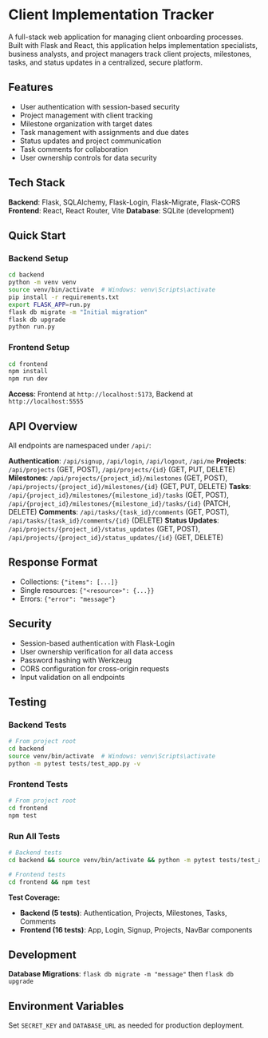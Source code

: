 # Client Implementation Tracker

A full-stack web application for managing client onboarding processes. Built with Flask and React, this application helps implementation specialists, business analysts, and project managers track client projects, milestones, tasks, and status updates in a centralized, secure platform.

## Features

- User authentication with session-based security
- Project management with client tracking
- Milestone organization with target dates
- Task management with assignments and due dates
- Status updates and project communication
- Task comments for collaboration
- User ownership controls for data security

## Tech Stack

**Backend**: Flask, SQLAlchemy, Flask-Login, Flask-Migrate, Flask-CORS
**Frontend**: React, React Router, Vite
**Database**: SQLite (development)

## Quick Start

### Backend Setup
```bash
cd backend
python -m venv venv
source venv/bin/activate  # Windows: venv\Scripts\activate
pip install -r requirements.txt
export FLASK_APP=run.py
flask db migrate -m "Initial migration"
flask db upgrade
python run.py
```

### Frontend Setup
```bash
cd frontend
npm install
npm run dev
```

**Access**: Frontend at `http://localhost:5173`, Backend at `http://localhost:5555`

## API Overview

All endpoints are namespaced under `/api/`:

**Authentication**: `/api/signup`, `/api/login`, `/api/logout`, `/api/me`
**Projects**: `/api/projects` (GET, POST), `/api/projects/{id}` (GET, PUT, DELETE)
**Milestones**: `/api/projects/{project_id}/milestones` (GET, POST), `/api/projects/{project_id}/milestones/{id}` (GET, PUT, DELETE)
**Tasks**: `/api/{project_id}/milestones/{milestone_id}/tasks` (GET, POST), `/api/{project_id}/milestones/{milestone_id}/tasks/{id}` (PATCH, DELETE)
**Comments**: `/api/tasks/{task_id}/comments` (GET, POST), `/api/tasks/{task_id}/comments/{id}` (DELETE)
**Status Updates**: `/api/projects/{project_id}/status_updates` (GET, POST), `/api/projects/{project_id}/status_updates/{id}` (GET, DELETE)

## Response Format

- Collections: `{"items": [...]}`
- Single resources: `{"<resource>": {...}}`
- Errors: `{"error": "message"}`

## Security

- Session-based authentication with Flask-Login
- User ownership verification for all data access
- Password hashing with Werkzeug
- CORS configuration for cross-origin requests
- Input validation on all endpoints

## Testing

### Backend Tests
```bash
# From project root
cd backend
source venv/bin/activate  # Windows: venv\Scripts\activate
python -m pytest tests/test_app.py -v
```

### Frontend Tests
```bash
# From project root
cd frontend
npm test
```

### Run All Tests
```bash
# Backend tests
cd backend && source venv/bin/activate && python -m pytest tests/test_app.py -v

# Frontend tests
cd frontend && npm test
```

**Test Coverage:**
- **Backend (5 tests)**: Authentication, Projects, Milestones, Tasks, Comments
- **Frontend (16 tests)**: App, Login, Signup, Projects, NavBar components

## Development

**Database Migrations**: `flask db migrate -m "message"` then `flask db upgrade`

## Environment Variables

Set `SECRET_KEY` and `DATABASE_URL` as needed for production deployment.